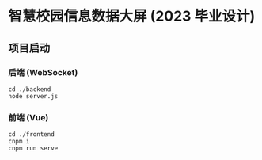 # 智慧校园信息数据大屏 (2023 毕业设计)

## 项目启动

### 后端 (WebSocket)

```
cd ./backend
node server.js
```

### 前端 (Vue)

```
cd ./frontend
cnpm i
cnpm run serve
```

